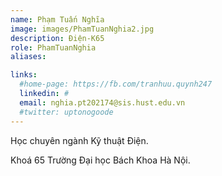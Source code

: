 ```yaml
---
name: Phạm Tuấn Nghĩa
image: images/PhamTuanNghia2.jpg
description: Điện-K65
role: PhamTuanNghia
aliases:

links:
  #home-page: https://fb.com/tranhuu.quynh247
  linkedin: #
  email: nghia.pt202174@sis.hust.edu.vn
  #twitter: uptonogoode
---
```


Học chuyên ngành Kỹ thuật Điện.

Khoá 65 Trường Đại học Bách Khoa Hà Nội.
